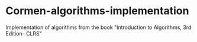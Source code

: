 # Cormen-algorithms-implementation
Implementation of algorithms from the book  "Introduction to Algorithms, 3rd Edition- CLRS"
